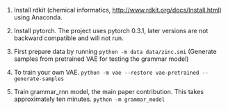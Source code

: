 1. Install rdkit (chemical informatics, http://www.rdkit.org/docs/Install.html) using Anaconda. 

2. Install pytorch. The project uses pytorch 0.3.1, later versions are not backward compatible and will not run.

3. First prepare data by running `python -m data data/zinc.smi` (Generate samples from pretrained VAE for testing the grammar model)

4. To train your own VAE. `python -m vae --restore vae-pretrained --generate-samples`

5. Train grammar_rnn model, the main paper contribution. This takes approximately ten minutes. `python -m grammar_model`